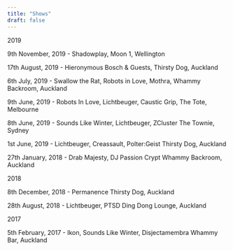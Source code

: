 ```yaml
---
title: "Shows"
draft: false
---
```


2019

9th November, 2019 - Shadowplay, Moon 1, Wellington

17th August, 2019 - Hieronymous Bosch & Guests, Thirsty Dog, Auckland

6th July, 2019 - Swallow the Rat, Robots in Love, Mothra, Whammy Backroom, Auckland 

9th June, 2019 - Robots In Love, Lichtbeuger, Caustic Grip, The Tote, Melbourne 

8th June, 2019 - Sounds Like Winter, Lichtbeuger, ZCluster The Townie, Sydney 

1st June, 2019 - Lichtbeuger, Creassault, Polter:Geist Thirsty Dog, Auckland 

27th January, 2018 - Drab Majesty, DJ Passion Crypt Whammy Backroom, Auckland


2018

8th December, 2018 - Permanence Thirsty Dog, Auckland

28th August, 2018  - Lichtbeuger, PTSD Ding Dong Lounge, Auckland 

2017

5th February, 2017 - Ikon, Sounds Like Winter, Disjectamembra Whammy Bar, Auckland
